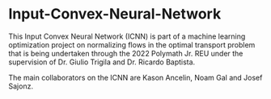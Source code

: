 # Input-Convex-Neural-Network
This Input Convex Neural Network (ICNN) is part of a machine learning optimization project on normalizing flows in the optimal transport problem that is being undertaken through the 2022 Polymath Jr. REU under the supervision of Dr. Giulio Trigila and Dr. Ricardo Baptista. 

The main collaborators on the ICNN are Kason Ancelin, Noam Gal and Josef Sajonz.
